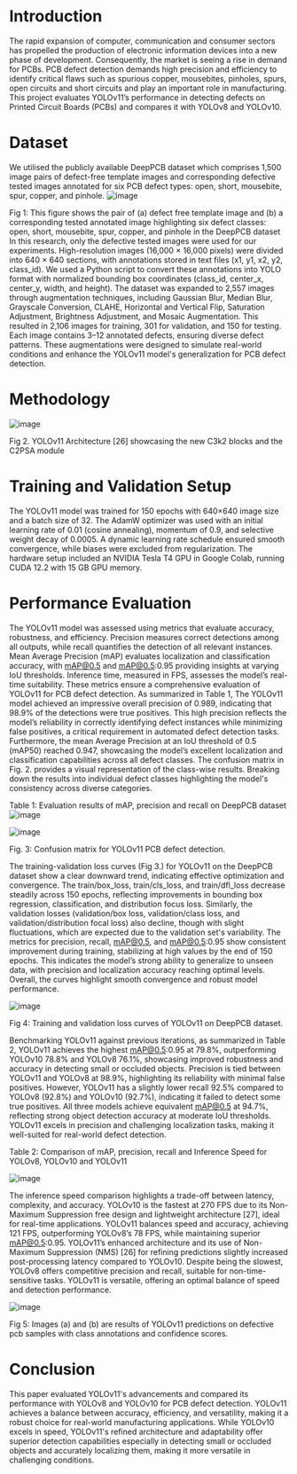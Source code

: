 # Introduction
The rapid expansion of computer, communication and consumer sectors has propelled the production of electronic information devices into a new phase of development. Consequently, the market is seeing a rise in demand for PCBs. PCB defect detection demands high precision and efficiency to identify critical flaws such as spurious copper, mousebites, pinholes, spurs, open circuits and short circuits and play an important role in manufacturing. This project evaluates YOLOv11’s performance in detecting defects on Printed Circuit Boards (PCBs) and compares it with YOLOv8 and YOLOv10.

# Dataset
We utilised the publicly available DeepPCB dataset which comprises 1,500 image pairs of defect-free template images and corresponding defective tested images annotated for six PCB defect types: open, short, mousebite, spur, copper, and pinhole.
![image](https://github.com/user-attachments/assets/fea17193-16c2-4bc6-85ba-2f5ea6d697b9)

Fig 1: This figure shows the pair of (a) defect free template image and (b) a corresponding tested annotated image highlighting six defect classes: open, short, mousebite, spur, copper, and pinhole in the DeepPCB dataset
In this research, only the defective tested images were used for our experiments. High-resolution images (16,000 × 16,000 pixels) were divided into 640 × 640 sections, with annotations stored in text files (x1, y1, x2, y2, class_id). We used a Python script to convert these annotations into YOLO format with normalized bounding box coordinates (class_id, center_x, center_y, width, and height). The dataset was expanded to 2,557 images through augmentation techniques, including Gaussian Blur, Median Blur, Grayscale Conversion, CLAHE, Horizontal and Vertical Flip, Saturation Adjustment, Brightness Adjustment, and Mosaic Augmentation. This resulted in 2,106 images for training, 301 for validation, and 150 for testing. Each image contains 3–12 annotated defects, ensuring diverse defect patterns. These augmentations were designed to simulate real-world conditions and enhance the YOLOv11 model's generalization for PCB defect detection. 

# Methodology
![image](https://github.com/user-attachments/assets/6f225e97-5f05-4429-b278-f7c4e0ca8702)

Fig 2. YOLOv11 Architecture [26] showcasing the new C3k2 blocks and the C2PSA module

# Training and Validation Setup
The YOLOv11 model was trained for 150 epochs with 640×640 image size and a batch size of 32. The AdamW optimizer was used with an initial learning rate of 0.01 (cosine annealing), momentum of 0.9, and selective weight decay of 0.0005. A dynamic learning rate schedule ensured smooth convergence, while biases were excluded from regularization. The hardware setup included an NVIDIA Tesla T4 GPU in Google Colab, running CUDA 12.2 with 15 GB GPU memory.

# Performance Evaluation
The YOLOv11 model was assessed using metrics that evaluate accuracy, robustness, and efficiency. Precision measures correct detections among all outputs, while recall quantifies the detection of all relevant instances. Mean Average Precision (mAP) evaluates localization and classification accuracy, with mAP@0.5 and mAP@0.5:0.95 providing insights at varying IoU thresholds. Inference time, measured in FPS, assesses the model’s real-time suitability. These metrics ensure a comprehensive evaluation of YOLOv11 for PCB defect detection. 
    As summarized in Table 1, The YOLOv11 model achieved an impressive overall precision of 0.989, indicating that 98.9% of the detections were true positives. This high precision reflects the model’s reliability in correctly identifying defect instances while minimizing false positives, a critical requirement in automated defect detection tasks. Furthermore, the mean Average Precision at an IoU threshold of 0.5 (mAP50) reached 0.947, showcasing the model’s excellent localization and classification capabilities across all defect classes. The confusion matrix in Fig. 2. provides a visual representation of the class-wise results. Breaking down the results into individual defect classes highlighting the model's consistency across diverse categories.


Table 1: Evaluation results of mAP, precision and recall on DeepPCB dataset
![image](https://github.com/user-attachments/assets/e94bd50b-b671-45c1-8933-130aa31e6a6e)


![image](https://github.com/user-attachments/assets/491b8c4c-e928-4abb-8df6-cd03e1cd5059)

Fig. 3: Confusion matrix for YOLOv11 PCB defect detection.

The training-validation loss curves (Fig 3.) for YOLOv11 on the DeepPCB dataset show a clear downward trend, indicating effective optimization and convergence. The train/box_loss, train/cls_loss, and train/dfl_loss decrease steadily across 150 epochs, reflecting improvements in bounding box regression, classification, and distribution focus loss. Similarly, the validation losses (validation/box loss, validation/class loss, and validation/distribution focal loss) also decline, though with slight fluctuations, which are expected due to the validation set's variability. The metrics for precision, recall, mAP@0.5, and mAP@0.5:0.95 show consistent improvement during training, stabilizing at high values by the end of 150 epochs. This indicates the model’s strong ability to generalize to unseen data, with precision and localization accuracy reaching optimal levels. Overall, the curves highlight smooth convergence and robust model performance.

![image](https://github.com/user-attachments/assets/e83dbc18-b296-406c-9004-5500c7988ed0)

Fig 4: Training and validation loss curves of YOLOv11 on DeepPCB dataset.

Benchmarking YOLOv11 against previous iterations, as summarized in Table 2, YOLOv11 achieves the highest mAP@0.5:0.95 at 79.8%, outperforming YOLOv10 78.8% and YOLOv8 76.1%, showcasing improved robustness and accuracy in detecting small or occluded objects. Precision is tied between YOLOv11 and YOLOv8 at 98.9%, highlighting its reliability with minimal false positives. However, YOLOv11 has a slightly lower recall 92.5% compared to YOLOv8 (92.8%) and YOLOv10 (92.7%), indicating it failed to detect some true positives. All three models achieve equivalent mAP@0.5 at 94.7%, reflecting strong object detection accuracy at moderate IoU thresholds. YOLOv11 excels in precision and challenging localization tasks, making it well-suited for real-world defect detection.

Table 2: Comparison of mAP, precision, recall and Inference Speed for YOLOv8, YOLOv10 and YOLOv11

![image](https://github.com/user-attachments/assets/446ccb29-bfd2-4b8d-acfe-fc6584111a08)

The inference speed comparison highlights a trade-off between latency, complexity, and accuracy. YOLOv10 is the fastest at 270 FPS due to its Non-Maximum Suppression free design and lightweight architecture [27], ideal for real-time applications. YOLOv11 balances speed and accuracy, achieving 121 FPS, outperforming YOLOv8’s 78 FPS, while maintaining superior mAP@0.5:0.95. YOLOv11’s enhanced architecture and its use of Non-Maximum Suppression (NMS) [26] for refining predictions slightly increased post-processing latency compared to YOLOv10. Despite being the slowest, YOLOv8 offers competitive precision and recall, suitable for non-time-sensitive tasks. YOLOv11 is versatile, offering an optimal balance of speed and detection performance. 

![image](https://github.com/user-attachments/assets/24c990b3-1464-48f3-8356-afbd251361bd)

Fig 5: Images (a) and (b) are results of YOLOv11 predictions on defective pcb samples with class annotations and confidence scores.  

# Conclusion
This paper evaluated YOLOv11's advancements and compared its performance with YOLOv8 and YOLOv10 for PCB defect detection. YOLOv11 achieves a balance between accuracy, efficiency, and versatility, making it a robust choice for real-world manufacturing applications. While YOLOv10 excels in speed, YOLOv11's refined architecture and adaptability offer superior detection capabilities especially in detecting small or occluded objects and accurately localizing them, making it more versatile in challenging conditions. 










